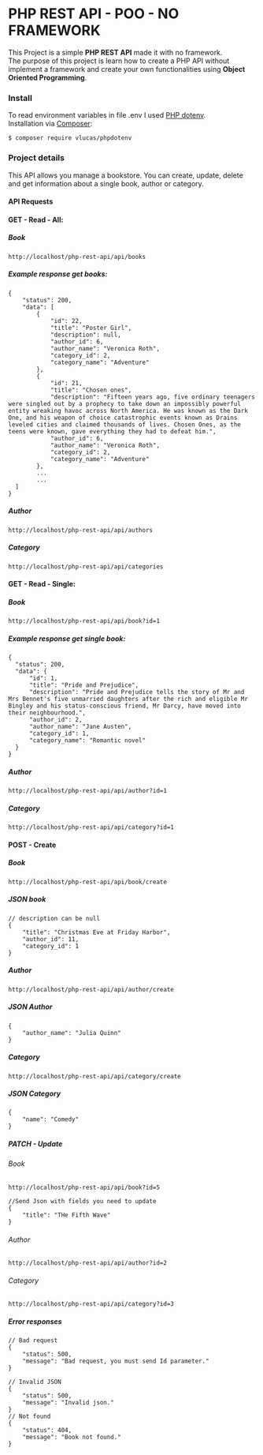 # PHP REST API - POO - NO FRAMEWORK

This Project is a simple **PHP REST API** made it with no framework.<br>
The purpose of this project is learn how to create a PHP API without implement a framework and create your own functionalities using **Object Oriented Programming**.
<br>

### Install

To read environment variables in file .env I used [PHP dotenv](https://github.com/vlucas/phpdotenv). <br> 
Installation via [Composer](https://getcomposer.org/):

```
$ composer require vlucas/phpdotenv
```

### Project details

This API allows you manage a bookstore. You can create, update, delete and get information about a single book, author or category.

#### API Requests

#### GET - Read - All:
##### Book
```
http://localhost/php-rest-api/api/books
```
##### Example response get books:
```
{
    "status": 200,
    "data": [
        {
            "id": 22,
            "title": "Poster Girl",
            "description": null,
            "author_id": 6,
            "author_name": "Veronica Roth",
            "category_id": 2,
            "category_name": "Adventure"
        },
        {
            "id": 21,
            "title": "Chosen ones",
            "description": "Fifteen years ago, five ordinary teenagers were singled out by a prophecy to take down an impossibly powerful entity wreaking havoc across North America. He was known as the Dark One, and his weapon of choice catastrophic events known as Drains leveled cities and claimed thousands of lives. Chosen Ones, as the teens were known, gave everything they had to defeat him.",
            "author_id": 6,
            "author_name": "Veronica Roth",
            "category_id": 2,
            "category_name": "Adventure"
        },
        ...
        ...
  ]
}
```
##### Author
```
http://localhost/php-rest-api/api/authors
```
##### Category
```
http://localhost/php-rest-api/api/categories
```
#### GET - Read - Single:
##### Book
```
http://localhost/php-rest-api/api/book?id=1
```
##### Example response get single book:
```
{
  "status": 200,
  "data": {
      "id": 1,
      "title": "Pride and Prejudice",
      "description": "Pride and Prejudice tells the story of Mr and Mrs Bennet's five unmarried daughters after the rich and eligible Mr Bingley and his status-conscious friend, Mr Darcy, have moved into their neighbourhood.",
      "author_id": 2,
      "author_name": "Jane Austen",
      "category_id": 1,
      "category_name": "Romantic novel"
  }
}  
```
##### Author
```
http://localhost/php-rest-api/api/author?id=1
```
##### Category
```
http://localhost/php-rest-api/api/category?id=1
```

#### POST - Create

##### Book
```
http://localhost/php-rest-api/api/book/create
```
##### JSON book
```
// description can be null
{
    "title": "Christmas Eve at Friday Harbor",
    "author_id": 11,
    "category_id": 1
}
```
##### Author
```
http://localhost/php-rest-api/api/author/create
```
##### JSON Author
```
{
    "author_name": "Julia Quinn"
}
```
##### Category
```
http://localhost/php-rest-api/api/category/create
```
##### JSON Category
```
{
    "name": "Comedy"
}
```
##### PATCH - Update
###### Book
```
http://localhost/php-rest-api/api/book?id=5

//Send Json with fields you need to update
{
    "title": "THe Fifth Wave"
}
```
###### Author
```
http://localhost/php-rest-api/api/author?id=2
```
###### Category
```
http://localhost/php-rest-api/api/category?id=3
```
##### Error responses
```
// Bad request
{
    "status": 500,
    "message": "Bad request, you must send Id parameter."
}

// Invalid JSON
{
    "status": 500,
    "message": "Invalid json."
}
// Not found
{
    "status": 404,
    "message": "Book not found."
}
```









